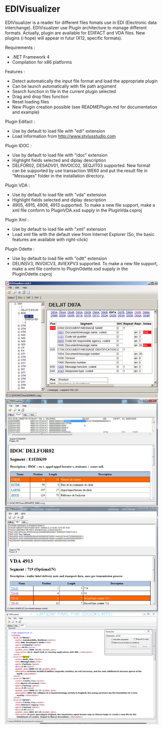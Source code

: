 # EDIVisualizer
EDIVisualizer is a reader for different files fomats use in EDI (Electronic data interchange).
EDIVisualizer use Plugin architecture to manage different formats. Actually, plugin are available for EDIFACT and VDA files. New plugins (i hope) will appear in futur (X12, specific formats).

Requirements :
  - .NET Framework 4
  - Compilation for x86 platforms

Features :
  - Detect automatically the input file format and load the appropriate plugin
  - Can be launch automatically with file path argument
  - Search function in file in the current plugin selected
  - Drag and drop files function
  - Reset loading files
  - New Plugin creation possible (see READMEPlugin.md for documentation and example)
  
Plugin Edifact :
  - Use by default to load file with "edi" extension
  - Load Information from http://www.stylusstudio.com

Plugin IDOC :
  - Use by default to load file with "idoc" extension
  - Highlight fields selected and diplay description
  - DELFOR02, DESADV01, INVOIC02, SEQJIT03 supported. New format can be supported by use transaction WE60 and put the result file in "Messages" folder in the installation directory.

Plugin VDA :
  - Use by default to load file with "vda" extension
  - Highlight fields selected and diplay description
  - 4905, 4915, 4908, 4913 supported. To make a new file support, make a xml file conform to PluginVDA.xsd supply in the PluginVda.csproj

Plugin Xml :
  - Use by default to load file with "xml" extension
  - Load xml file with the default view from Internet Explorer (So, the basic features are available with right-click)

Plugin Odette :
  - Use by default to load file with "odtt" extension
  - DELINSV3, INVOICV3, AVIEXPV3 supported. To make a new file support, make a xml file conform to PluginOdette.xsd supply in the PluginOdette.csproj

![Images](/Screenshots/edivisualizerScreenshotEdifact.jpg)
![Images](/Screenshots/edivisualizerScreenshotIDoc.jpg)
![Images](/Screenshots/edivisualizerScreenshotVDA.jpg)
![Images](/Screenshots/edivisualizerScreenshotXml.jpg)
